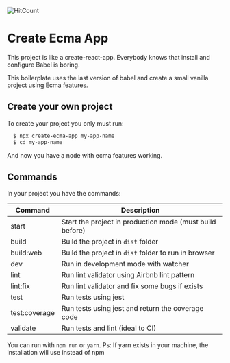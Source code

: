 ![HitCount](http://hits.dwyl.io/tacnoman/create-ecma-app.svg)

# Create Ecma App

This project is like a create-react-app. Everybody knows that install and configure Babel is boring.

This boilerplate uses the last version of babel and create a small vanilla project using Ecma features.

## Create your own project

To create your project you only must run:

```bash
  $ npx create-ecma-app my-app-name
  $ cd my-app-name
```

And now you have a node with ecma features working.

## Commands

In your project you have the commands:

| Command       | Description                                              |
|---------------|----------------------------------------------------------|
| start         | Start the project in production mode (must build before) |
| build         | Build the project in `dist` folder                       |
| build:web     | Build the project in `dist` folder to run in browser     |
| dev           | Run in development mode with watcher                     |
| lint          | Run lint validator using Airbnb lint pattern             |
| lint:fix      | Run lint validator and fix some bugs if exists           |
| test          | Run tests using jest                                     |
| test:coverage | Run tests using jest and return the coverage code        |
| validate      | Run tests and lint (ideal to CI)                         |

You can run with `npm run` or `yarn`.
Ps: If yarn exists in your machine, the installation will use instead of npm
